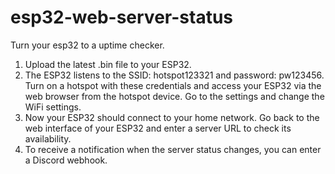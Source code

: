# esp32-web-server-status
Turn your esp32 to a uptime checker.


1. Upload the latest .bin file to your ESP32.
2. The ESP32 listens to the SSID: hotspot123321 and password: pw123456. Turn on a hotspot with these credentials and access your ESP32 via the web browser from the hotspot device. Go to the settings and change the WiFi settings.
3. Now your ESP32 should connect to your home network. Go back to the web interface of your ESP32 and enter a server URL to check its availability.
4. To receive a notification when the server status changes, you can enter a Discord webhook.
